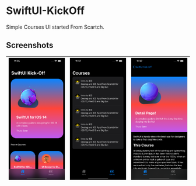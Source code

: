 # SwiftUI-KickOff

Simple Courses UI started From Scartch.
## Screenshots
|![Image1](Media/Home.png)|![Image2](Media/Courses.png)|![Image3](Media/Detail.png)|
|-|-|-|

